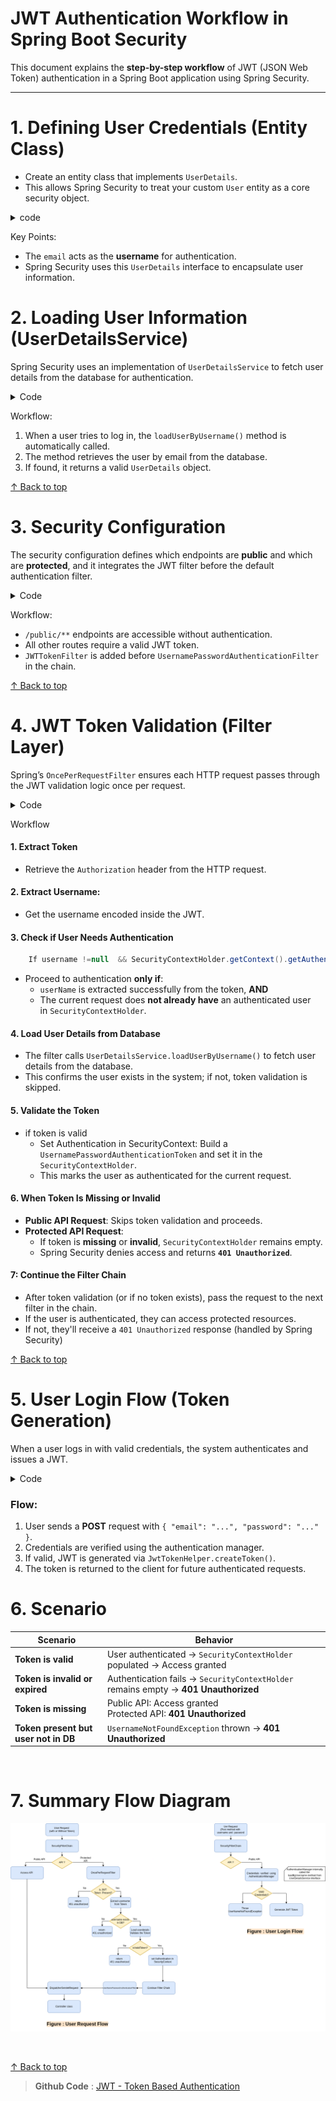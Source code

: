 

<h1 id="top">JWT Authentication Workflow in Spring Boot Security</h1>

This document explains the **step-by-step workflow** of JWT (JSON Web Token) authentication in a Spring Boot application using Spring Security.

***

<h1>1. Defining User Credentials (Entity Class)</h1>

- Create an entity class that implements `UserDetails`.  
- This allows Spring Security to treat your custom `User` entity as a core security object.

<Details>
<Summary>code</Summary>

```java
@Entity
@Table(name = "user_info")
public class User implements UserDetails {

    @Id
    @Column(unique = true, nullable = false)
    private String email;

    private String name;

    @Column(nullable = false)
    private String password;

    @Override
    public Collection<? extends GrantedAuthority> getAuthorities() {return null; // No roles for now}

    @Override
    public String getUsername() {   return email;  }

    //getters ans setters
}
```

</Details>

Key Points:
- The `email` acts as the **username** for authentication.
- Spring Security uses this `UserDetails` interface to encapsulate user information.


<h1>2. Loading User Information (UserDetailsService)</h1>

Spring Security uses an implementation of `UserDetailsService` to fetch user details from the database for authentication.

<Details>
<Summary>Code</Summary>

```java
@Service
public class UserAuthenticationServiceImpl implements UserDetailsService {

    Logger logger = LoggerFactory.getLogger(UserAuthenticationServiceImpl.class);

    @Autowired
    UserRepository repository;

    @Override
    public UserDetails loadUserByUsername(String username) throws UsernameNotFoundException {
        logger.info("UserAuthenticationServiceImpl : loading data from DB of username  : "+username);
        User user = repository.findByEmail(username);
        if (user == null) { 
            ogger.info("UserAuthenticationServiceImpl : username is not found in DB");
            throw new UsernameNotFoundException("Invalid User Name : "+username);
            }

            return user;
	}
}
```
</Details>
 
Workflow:
1. When a user tries to log in, the `loadUserByUsername()` method is automatically called.
2. The method retrieves the user by email from the database.
3. If found, it returns a valid `UserDetails` object.

[↑ Back to top](#top) 

<h1>3. Security Configuration</h1>

The security configuration defines which endpoints are **public** and which are **protected**, and it integrates the JWT filter before the default authentication filter.

<Details>
<Summary>Code</Summary>

```java
@Configuration
public class AppSecurityConfig {

    Logger logger = LoggerFactory.getLogger(AppSecurityConfig.class);

    @Autowired
    JWTTokenFilter jwtTokenFilter;

    @Bean
    AuthenticationManager getAuthenticationManager(AuthenticationConfiguration authenticationConfiguration) throws Exception {
        logger.info("AppSecurityConfig : Initilizing Bean AuthenticationManager");
        return authenticationConfiguration.getAuthenticationManager();
        }

    @Bean
    BCryptPasswordEncoder getBCryptPasswordEncoder() {
     logger.info("AppSecurityConfig : Initilizing Bean BCryptPasswordEncoder");
      return new BCryptPasswordEncoder();
      }
	
    @Bean
    public SecurityFilterChain getSecurityFilterChain(HttpSecurity security) throws Exception {
        logger.info("AppSecurityConfig : Configuring SecurityFilterChain Layer  of URl patterns");
        security.csrf(csrf -> csrf.disable())
                .cors(cors -> cors.disable())
                .authorizeHttpRequests(
                    auth -> auth.requestMatchers("/public/**")
                                .permitAll()
                                .anyRequest()
                                .authenticated())
                .addFilterBefore(this.jwtTokenFilter, UsernamePasswordAuthenticationFilter.class);
		return security.build();
	}
}
```
</Details>

Workflow:
- `/public/**` endpoints are accessible without authentication.
- All other routes require a valid JWT token.
- `JWTTokenFilter` is added before `UsernamePasswordAuthenticationFilter` in the chain.


[↑ Back to top](#top) 

<h1>4. JWT Token Validation (Filter Layer)</h1>

Spring’s `OncePerRequestFilter` ensures each HTTP request passes through the JWT validation logic once per request.

<Details>
<Summary>Code</Summary>

```java
@Component
public class JWTTokenFilter extends OncePerRequestFilter {

    Logger logger = LoggerFactory.getLogger(JWTTokenFilter.class);

    @Autowired
    JwtTokenHelper jwtTokenHelper;

    @Autowired
    UserAuthenticationServiceImpl authenticationService;

    @Override
    protected void doFilterInternal(HttpServletRequest request, HttpServletResponse response, FilterChain filterChain)   throws ServletException, IOException {

        logger.info("JWTTokenFilter : validation of JWT token by OncePerRequestFilter");
       // Step 1: Extract the Authorization header (JWT Token)
        String token = request.getHeader("Authorization");

        logger.info("JWT token : " + token);
        String userName = null;
        // Step 2: Extract username from the token (if token exists)
        if (token != null) {
            userName = this.jwtTokenHelper.extractUsername(token);
            logger.info("JWTTokenFilter : Request Token come from an User : " + userName);
        } else {
            logger.info("ToKen is Misisng. Please Come with Token");
        }

        // Step 3: Validate token and authenticate user
        if (userName != null && SecurityContextHolder.getContext().getAuthentication() == null) {

            logger.info("JWTTokenFilter : getting user info from DB");
             // Step 4: Load user details from database
            UserDetails userDetails = this.authenticationService.loadUserByUsername(userName);
            logger.info("JWTTokenFilter :  Now Validating  the token ");
                        
            // Step 5: Validate the token
            Boolean isValidToken = this.jwtTokenHelper.isValidToken(token, userDetails.getUsername());
            logger.info("JWTTokenFilter : Is it Valid Token : " + isValidToken);
                     
            // Step 6: If valid, set authentication in SecurityContext
            if (isValidToken) {

                logger.info("JWTTokenFilter : Setting Security Context for that username");
                UsernamePasswordAuthenticationToken authenticationToken = new UsernamePasswordAuthenticationToken(userDetails, null, userDetails.getAuthorities());
                authenticationToken.setDetails(new WebAuthenticationDetailsSource().buildDetails(request));
                SecurityContextHolder.getContext().setAuthentication(authenticationToken);
            }

        }
        // Step 7: Continue the filter chain
        filterChain.doFilter(request, response);
    }

}
```
</Details>

Workflow

<h4>1. Extract Token</h4> 

- Retrieve the `Authorization` header from the HTTP request.

<h4>2. Extract Username:</h4> 

- Get the username encoded inside the JWT.

<h4>3. Check if User Needs Authentication</h4>

```java
    If username !=null  && SecurityContextHolder.getContext().getAuthentication() == null
```
- Proceed to authentication **only if**:
     - `userName` is extracted successfully from the token, **AND**
    - The current request does **not already have** an authenticated user in `SecurityContextHolder`.

<h4>4. Load User Details from Database</h4>

- The filter calls `UserDetailsService.loadUserByUsername()` to fetch user details from the database.
- This confirms the user exists in the system; if not, token validation is skipped.

<h4>5.  Validate the Token</h4>

- if token is valid
    - Set Authentication in SecurityContext: Build a `UsernamePasswordAuthenticationToken` and set it in the `SecurityContextHolder`.
    - This marks the user as authenticated for the current request.
		


<h4>6. When Token Is Missing or Invalid</h4>

 - **Public API Request**: Skips token validation and proceeds.
-  **Protected API Request**:
    - If token is **missing** or **invalid**, `SecurityContextHolder` remains empty.
    - Spring Security denies access and returns **`401 Unauthorized`**.

<h4>  7: Continue the Filter Chain</h4>

- After token validation (or if no token exists), pass the request to the next filter in the chain.
- If the user is authenticated, they can access protected resources.
- If not, they'll receive a `401 Unauthorized` response (handled by Spring Security)





[↑ Back to top](#top) 

<h1>5. User Login Flow (Token Generation)</h1>

When a user logs in with valid credentials, the system authenticates and issues a JWT.

<Details>
<Summary>Code</Summary>

```java
@PostMapping("/public/login")
public ResponseEntity<UserLoginResponse> loginUser(@Valid @RequestBody UserLoginRequest loginRequest) {

   this.doAuthenticate(loginRequest.getEmail(), loginRequest.getPassword());
   String token = this.jwtTokenHelper.createToken(loginRequest.getEmail());
   eturn ResponseEntity.ok(new UserLoginResponse(loginRequest.getEmail(), token));
 }


public void doAuthenticate(String username, String password) {

   logger.info("Authentication of User credentials");
   UsernamePasswordAuthenticationToken credentials = new UsernamePasswordAuthenticationToken(username, password);

    try { authenticationManager.authenticate(credentials);  } 
    catch (BadCredentialsException e) {throw new RuntimeException("Invalid username and password");   }
 }
```
</Details>

### Flow:
1. User sends a **POST** request with `{ "email": "...", "password": "..." }`.
2. Credentials are verified using the authentication manager.
3. If valid, JWT is generated via `JwtTokenHelper.createToken()`.
4. The token is returned to the client for future authenticated requests.


<h1>6. Scenario</h1>

| Scenario                         | Behavior                                                                 |
|----------------------------------|--------------------------------------------------------------------------|
| **Token is valid**               | User authenticated → `SecurityContextHolder` populated → Access granted  |
| **Token is invalid or expired**  | Authentication fails → `SecurityContextHolder` remains empty → **401 Unauthorized** |
| **Token is missing**             | Public API: Access granted<br>Protected API: **401 Unauthorized**        |
| **Token present but user not in DB** | `UsernameNotFoundException` thrown → **401 Unauthorized**               |

<br>


<h1>7. Summary Flow Diagram</h1>

![JWT Request wokfloe](<JWT .drawio (1).png>)


<br>

[↑ Back to top](#top) 


>**Github Code** : [JWT - Token Based Authentication](https://github.com/alamgir-ahosain/Learn-Spring-Boot/tree/main/l-spring-boot-security-jwt)